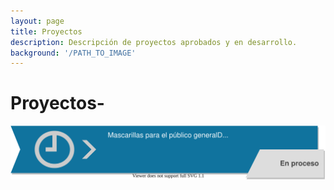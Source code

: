 ```yaml
---
layout: page
title: Proyectos
description: Descripción de proyectos aprobados y en desarrollo.
background: '/PATH_TO_IMAGE'
---
```

# Proyectos-
[![](/assets/diag/P1.svg)](/_projects/P9_trajes_md)
